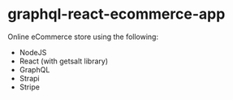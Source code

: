 # graphql-react-ecommerce-app

Online eCommerce store using the following:

- NodeJS
- React (with getsalt library)
- GraphQL
- Strapi
- Stripe
